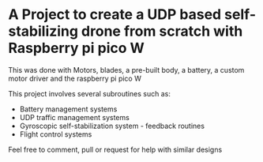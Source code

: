 # A Project to create a UDP based self-stabilizing drone from scratch with Raspberry pi pico W

This was done with Motors, blades, a pre-built body, a battery, a custom motor driver and the raspberry pi pico W

This project involves several subroutines such as:
* Battery management systems
* UDP traffic management systems
* Gyroscopic self-stabilization system - feedback routines
* Flight control systems

Feel free to comment, pull or request for help with similar designs
